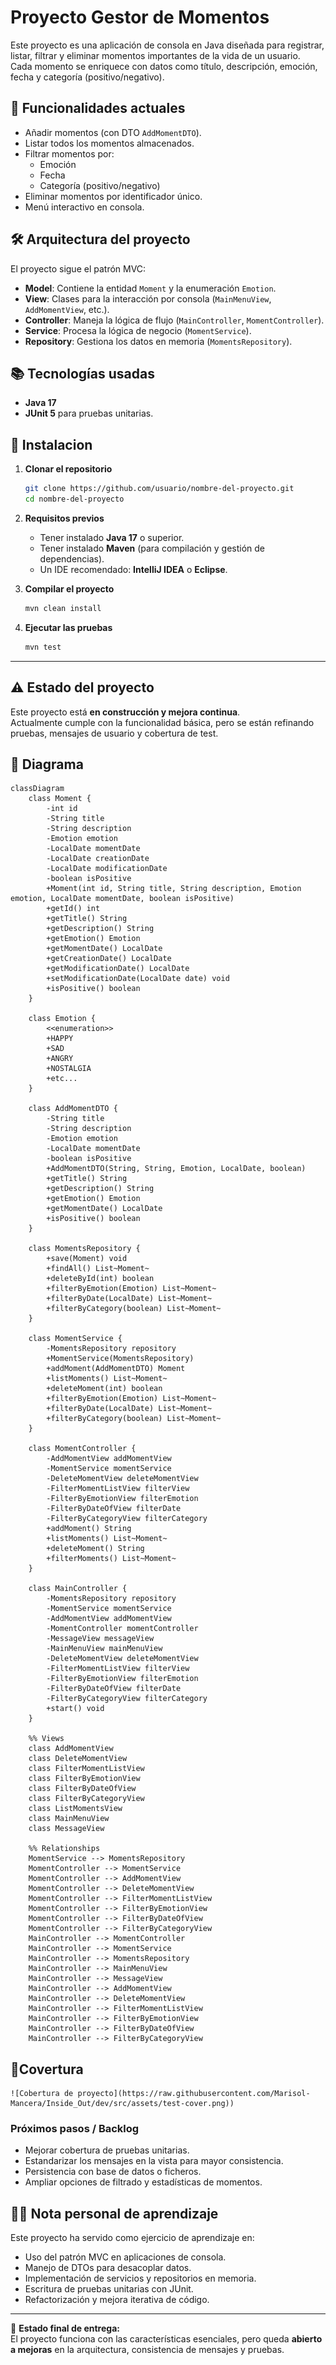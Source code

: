 # Proyecto Gestor de Momentos

Este proyecto es una aplicación de consola en Java diseñada para registrar, listar, filtrar y eliminar momentos importantes de la vida de un usuario.  
Cada momento se enriquece con datos como título, descripción, emoción, fecha y categoría (positivo/negativo).

## 🚀 Funcionalidades actuales
- Añadir momentos (con DTO `AddMomentDTO`).
- Listar todos los momentos almacenados.
- Filtrar momentos por:
  - Emoción
  - Fecha
  - Categoría (positivo/negativo)
- Eliminar momentos por identificador único.
- Menú interactivo en consola.

## 🛠️ Arquitectura del proyecto
El proyecto sigue el patrón MVC:
- **Model**: Contiene la entidad `Moment` y la enumeración `Emotion`.
- **View**: Clases para la interacción por consola (`MainMenuView`, `AddMomentView`, etc.).
- **Controller**: Maneja la lógica de flujo (`MainController`, `MomentController`).
- **Service**: Procesa la lógica de negocio (`MomentService`).
- **Repository**: Gestiona los datos en memoria (`MomentsRepository`).

## 📚 Tecnologías usadas
- **Java 17**
- **JUnit 5** para pruebas unitarias.

## 🔨 Instalacion
1. **Clonar el repositorio**
   ```bash
   git clone https://github.com/usuario/nombre-del-proyecto.git
   cd nombre-del-proyecto
   ```

2. **Requisitos previos**
   - Tener instalado **Java 17** o superior.
   - Tener instalado **Maven** (para compilación y gestión de dependencias).
   - Un IDE recomendado: **IntelliJ IDEA** o **Eclipse**.

3. **Compilar el proyecto**
   ```bash
   mvn clean install
   ```

4. **Ejecutar las pruebas**
   ```bash
   mvn test
   ```


---


## ⚠️ Estado del proyecto
Este proyecto está **en construcción y mejora continua**.  
Actualmente cumple con la funcionalidad básica, pero se están refinando pruebas, mensajes de usuario y cobertura de test.

## 📰 Diagrama


```mermaid
classDiagram
    class Moment {
        -int id
        -String title
        -String description
        -Emotion emotion
        -LocalDate momentDate
        -LocalDate creationDate
        -LocalDate modificationDate
        -boolean isPositive
        +Moment(int id, String title, String description, Emotion emotion, LocalDate momentDate, boolean isPositive)
        +getId() int
        +getTitle() String
        +getDescription() String
        +getEmotion() Emotion
        +getMomentDate() LocalDate
        +getCreationDate() LocalDate
        +getModificationDate() LocalDate
        +setModificationDate(LocalDate date) void
        +isPositive() boolean
    }

    class Emotion {
        <<enumeration>>
        +HAPPY
        +SAD
        +ANGRY
        +NOSTALGIA
        +etc...
    }

    class AddMomentDTO {
        -String title
        -String description
        -Emotion emotion
        -LocalDate momentDate
        -boolean isPositive
        +AddMomentDTO(String, String, Emotion, LocalDate, boolean)
        +getTitle() String
        +getDescription() String
        +getEmotion() Emotion
        +getMomentDate() LocalDate
        +isPositive() boolean
    }

    class MomentsRepository {
        +save(Moment) void
        +findAll() List~Moment~
        +deleteById(int) boolean
        +filterByEmotion(Emotion) List~Moment~
        +filterByDate(LocalDate) List~Moment~
        +filterByCategory(boolean) List~Moment~
    }

    class MomentService {
        -MomentsRepository repository
        +MomentService(MomentsRepository)
        +addMoment(AddMomentDTO) Moment
        +listMoments() List~Moment~
        +deleteMoment(int) boolean
        +filterByEmotion(Emotion) List~Moment~
        +filterByDate(LocalDate) List~Moment~
        +filterByCategory(boolean) List~Moment~
    }

    class MomentController {
        -AddMomentView addMomentView
        -MomentService momentService
        -DeleteMomentView deleteMomentView
        -FilterMomentListView filterView
        -FilterByEmotionView filterEmotion
        -FilterByDateOfView filterDate
        -FilterByCategoryView filterCategory
        +addMoment() String
        +listMoments() List~Moment~
        +deleteMoment() String
        +filterMoments() List~Moment~
    }

    class MainController {
        -MomentsRepository repository
        -MomentService momentService
        -AddMomentView addMomentView
        -MomentController momentController
        -MessageView messageView
        -MainMenuView mainMenuView
        -DeleteMomentView deleteMomentView
        -FilterMomentListView filterView
        -FilterByEmotionView filterEmotion
        -FilterByDateOfView filterDate
        -FilterByCategoryView filterCategory
        +start() void
    }

    %% Views
    class AddMomentView
    class DeleteMomentView
    class FilterMomentListView
    class FilterByEmotionView
    class FilterByDateOfView
    class FilterByCategoryView
    class ListMomentsView
    class MainMenuView
    class MessageView

    %% Relationships
    MomentService --> MomentsRepository
    MomentController --> MomentService
    MomentController --> AddMomentView
    MomentController --> DeleteMomentView
    MomentController --> FilterMomentListView
    MomentController --> FilterByEmotionView
    MomentController --> FilterByDateOfView
    MomentController --> FilterByCategoryView
    MainController --> MomentController
    MainController --> MomentService
    MainController --> MomentsRepository
    MainController --> MainMenuView
    MainController --> MessageView
    MainController --> AddMomentView
    MainController --> DeleteMomentView
    MainController --> FilterMomentListView
    MainController --> FilterByEmotionView
    MainController --> FilterByDateOfView
    MainController --> FilterByCategoryView
```

## 🚦Covertura

    ![Cobertura de proyecto](https://raw.githubusercontent.com/Marisol-Mancera/Inside_Out/dev/src/assets/test-cover.png))


### Próximos pasos / Backlog
- Mejorar cobertura de pruebas unitarias.
- Estandarizar los mensajes en la vista para mayor consistencia.
- Persistencia con base de datos o ficheros.
- Ampliar opciones de filtrado y estadísticas de momentos.

## 👩‍🎓 Nota personal de aprendizaje
Este proyecto ha servido como ejercicio de aprendizaje en:
- Uso del patrón MVC en aplicaciones de consola.
- Manejo de DTOs para desacoplar datos.
- Implementación de servicios y repositorios en memoria.
- Escritura de pruebas unitarias con JUnit.
- Refactorización y mejora iterativa de código.

---
📌 **Estado final de entrega:**  
El proyecto funciona con las características esenciales, pero queda **abierto a mejoras** en la arquitectura, consistencia de mensajes y pruebas.  


